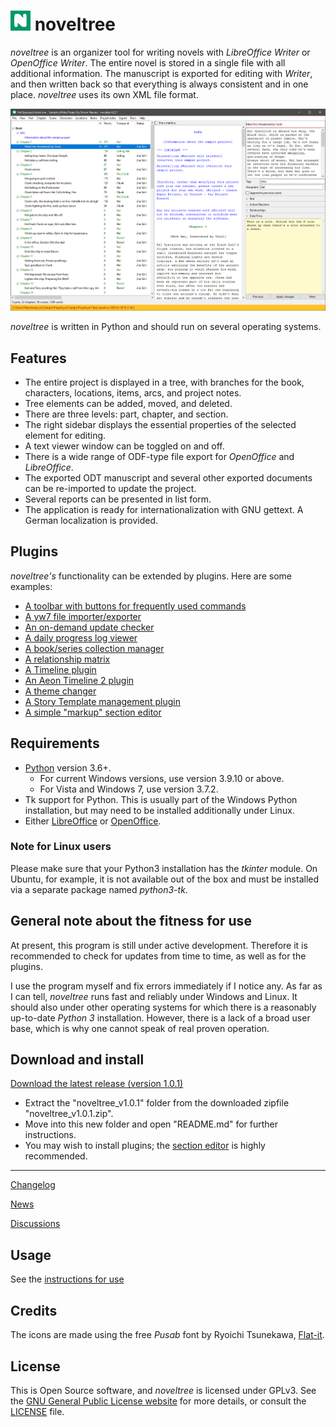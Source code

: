 # ![N](img/nLogo32.png) noveltree

*noveltree* is an organizer tool for writing novels with *LibreOffice Writer* or *OpenOffice Writer*. The entire novel is stored in a single file with all additional information. The manuscript is exported for editing with *Writer*, and then written back so that everything is always consistent and in one place. *noveltree* uses its own XML file format. 

![Screenshot](Screenshots/screen01.png)

*noveltree* is written in Python and should run on several operating systems.


## Features

- The entire project is displayed in a tree, with branches for the book, characters, locations, items, arcs, and project notes.
- Tree elements can be added, moved, and deleted.
- There are three levels: part, chapter, and section.
- The right sidebar displays the essential properties of the selected element for editing.
- A text viewer window can be toggled on and off.
- There is a wide range of ODF-type file export for *OpenOffice* and *LibreOffice*.
- The exported ODT manuscript and several other exported documents can be re-imported to update the project.
- Several reports can be presented in list form. 
- The application is ready for internationalization with GNU gettext. A German localization is provided. 

## Plugins

*noveltree's* functionality can be extended by plugins. Here are some examples:

- [A toolbar with buttons for frequently used commands](https://peter88213.github.io/noveltree_toolbar/)
- [A yw7 file importer/exporter](https://peter88213.github.io/noveltree_yw7/)
- [An on-demand update checker](https://peter88213.github.io/noveltree_updater/)
- [A daily progress log viewer](https://peter88213.github.io/noveltree_progress/)
- [A book/series collection manager](https://peter88213.github.io/noveltree_collection/)
- [A relationship matrix](https://peter88213.github.io/noveltree_matrix/)
- [A Timeline plugin](https://peter88213.github.io/noveltree_timeline/)
- [An Aeon Timeline 2 plugin](https://peter88213.github.io/noveltree_aeon2/)
- [A theme changer](https://peter88213.github.io/noveltree_themes/)
- [A Story Template management plugin](https://peter88213.github.io/noveltree_templates/)
- [A simple "markup" section editor](https://peter88213.github.io/noveltree_editor/)

## Requirements

- [Python](https://www.python.org/) version 3.6+. 
     - For current Windows versions, use version 3.9.10 or above.
     - For Vista and Windows 7, use version 3.7.2.
- Tk support for Python. This is usually part of the Windows Python installation, but may need to be installed additionally under Linux.
- Either [LibreOffice](https://www.libreoffice.org/) or [OpenOffice](https://www.openoffice.org).

### Note for Linux users

Please make sure that your Python3 installation has the *tkinter* module. On Ubuntu, for example, it is not available out of the box and must be installed via a separate package named *python3-tk*. 

## General note about the fitness for use

At present, this program is still under active development. Therefore it is recommended to check for updates from time to time, as well as for the plugins. 

I use the program myself and fix errors immediately if I notice any. As far as I can tell, *noveltree* runs fast and reliably under Windows and Linux. It should also under other operating systems for which there is a reasonably up-to-date *Python 3* installation. However, there is a lack of a broad user base, which is why one cannot speak of real proven operation. 


## Download and install

[Download the latest release (version 1.0.1)](https://github.com/peter88213/noveltree/raw/main/dist/noveltree_v1.0.1.zip)

- Extract the "noveltree_v1.0.1" folder from the downloaded zipfile "noveltree_v1.0.1.zip".
- Move into this new folder and open "README.md" for further instructions.
- You may wish to install plugins; the [section editor](https://peter88213.github.io/noveltree_editor/) is highly recommended.

---

[Changelog](changelog)

[News](https://github.com/peter88213/noveltree/discussions/1)

[Discussions](https://github.com/peter88213/noveltree/discussions)

## Usage

See the [instructions for use](usage)

## Credits

The icons are made using the free *Pusab* font by Ryoichi Tsunekawa, [Flat-it](http://flat-it.com/).

## License

This is Open Source software, and *noveltree* is licensed under GPLv3. See the
[GNU General Public License website](https://www.gnu.org/licenses/gpl-3.0.en.html) for more
details, or consult the [LICENSE](https://github.com/peter88213/noveltree/blob/main/LICENSE) file.

